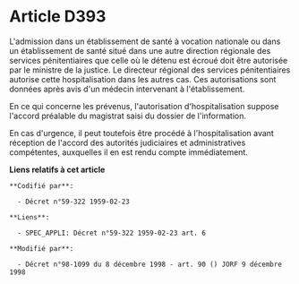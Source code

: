 # Article D393

L'admission dans un établissement de santé à vocation nationale ou dans un établissement de santé situé dans une autre
direction régionale des services pénitentiaires que celle où le détenu est écroué doit être autorisée par le ministre de la
justice. Le directeur régional des services pénitentiaires autorise cette hospitalisation dans les autres cas. Ces
autorisations sont données après avis d'un médecin intervenant à l'établissement.

En ce qui concerne les prévenus, l'autorisation d'hospitalisation suppose l'accord préalable du magistrat saisi du dossier de
l'information.

En cas d'urgence, il peut toutefois être procédé à l'hospitalisation avant réception de l'accord des autorités judiciaires et
administratives compétentes, auxquelles il en est rendu compte immédiatement.

**Liens relatifs à cet article**

	**Codifié par**:

	  - Décret n°59-322 1959-02-23

	**Liens**:

	  - SPEC_APPLI: Décret n°59-322 1959-02-23 art. 6

	**Modifié par**:

	  - Décret n°98-1099 du 8 décembre 1998 - art. 90 () JORF 9 décembre 1998
